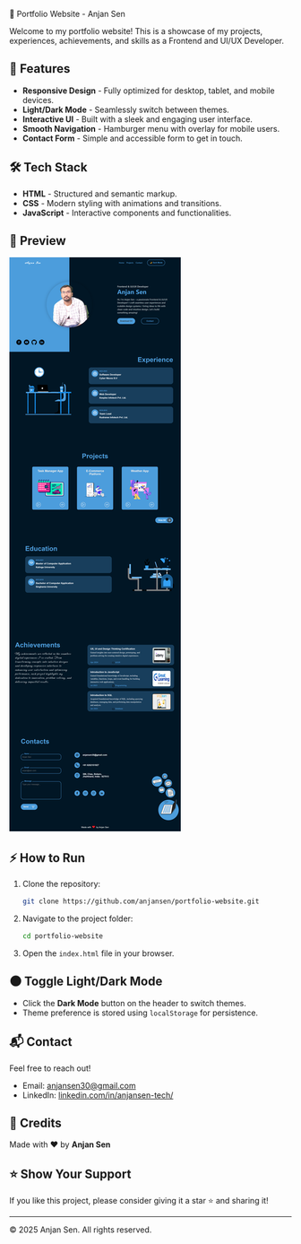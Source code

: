
🚀 Portfolio Website - Anjan Sen

Welcome to my portfolio website! This is a showcase of my projects, experiences, achievements, and skills as a Frontend and UI/UX Developer.

## 🌟 Features
- **Responsive Design** - Fully optimized for desktop, tablet, and mobile devices.
- **Light/Dark Mode** - Seamlessly switch between themes.
- **Interactive UI** - Built with a sleek and engaging user interface.
- **Smooth Navigation** - Hamburger menu with overlay for mobile users.
- **Contact Form** - Simple and accessible form to get in touch.

## 🛠️ Tech Stack
- **HTML** - Structured and semantic markup.
- **CSS** - Modern styling with animations and transitions.
- **JavaScript** - Interactive components and functionalities.

## 📸 Preview
![Dark Mode Preview](./assets/image/dark_theme.png)

## ⚡ How to Run
1. Clone the repository:
    ```bash
    git clone https://github.com/anjansen/portfolio-website.git
    ```
2. Navigate to the project folder:
    ```bash
    cd portfolio-website
    ```
3. Open the `index.html` file in your browser.

## 🌑 Toggle Light/Dark Mode
- Click the **Dark Mode** button on the header to switch themes.
- Theme preference is stored using `localStorage` for persistence.

## 📬 Contact
Feel free to reach out!
- Email: anjansen30@gmail.com
- LinkedIn: [linkedin.com/in/anjansen-tech/](https://www.linkedin.com/in/anjansen-tech/)

## 🧡 Credits
Made with ❤️ by **Anjan Sen**

## ⭐ Show Your Support
If you like this project, please consider giving it a star ⭐ and sharing it!

---
© 2025 Anjan Sen. All rights reserved.

